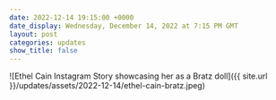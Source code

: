 ```yaml
---
date: 2022-12-14 19:15:00 +0000
date_display: Wednesday, December 14, 2022 at 7:15 PM GMT
layout: post
categories: updates
show_title: false
---
```


![Ethel Cain Instagram Story showcasing her as a Bratz doll]({{ site.url }}/updates/assets/2022-12-14/ethel-cain-bratz.jpeg)
